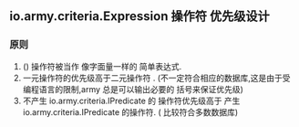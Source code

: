 ## io.army.criteria.Expression 操作符 优先级设计

### 原则

1. () 操作符被当作 像字面量一样的 简单表达式.
2. 一元操作符的优先级高于二元操作符 . (不一定符合相应的数据库,这是由于受编程语言的限制,army 总是可以输出必要的
   括号来保证优先级)
3. 不产生 io.army.criteria.IPredicate 的 操作符优先级高于 产生 io.army.criteria.IPredicate 的操作符. (
   比较符合多数数据库)
